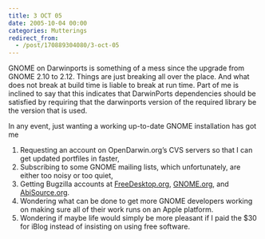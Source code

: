 ```yaml
---
title: 3 OCT 05
date: 2005-10-04 00:00
categories: Mutterings
redirect_from:
  - /post/170889304080/3-oct-05
---
```

GNOME on Darwinports is something of a mess since the upgrade from GNOME 2.10 to 2.12. Things are just breaking all over the place. And what does not break at build time is liable to break at run time. Part of me is inclined to say that this indicates that DarwinPorts dependencies should be satisfied by requiring that the darwinports version of the required library be the version that is used.

In any event, just wanting a working up-to-date GNOME installation has got me
1. Requesting an account on OpenDarwin.org&rsquo;s CVS servers so that I can get updated portfiles in faster,
2. Subscribing to some GNOME mailing lists, which unfortunately, are either too noisy or too quiet,
3. Getting Bugzilla accounts at [FreeDesktop.org](https://www.freedesktop.org), [GNOME.org](https://gnome.org), and [AbiSource.org](https://gitlab.gnome.org/World/AbiWord).
4. Wondering what can be done to get more GNOME developers working on making sure all of their work runs on an Apple platform.
5. Wondering if maybe life would simply be more pleasant if I paid the $30 for iBlog instead of insisting on using free software.
